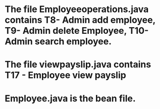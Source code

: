 # The file Employeeoperations.java contains T8- Admin add employee, T9- Admin delete Employee, T10- Admin search employee.
# The file viewpayslip.java contains T17 - Employee view payslip
# Employee.java is the bean file.
